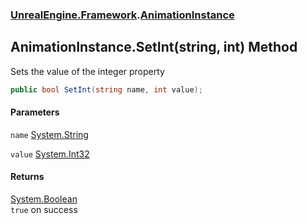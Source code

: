 ### [UnrealEngine.Framework](UnrealEngine_Framework.md 'UnrealEngine.Framework').[AnimationInstance](AnimationInstance.md 'UnrealEngine.Framework.AnimationInstance')
## AnimationInstance.SetInt(string, int) Method
Sets the value of the integer property  
```csharp
public bool SetInt(string name, int value);
```
#### Parameters
<a name='UnrealEngine_Framework_AnimationInstance_SetInt(string_int)_name'></a>
`name` [System.String](https://docs.microsoft.com/en-us/dotnet/api/System.String 'System.String')  
  
<a name='UnrealEngine_Framework_AnimationInstance_SetInt(string_int)_value'></a>
`value` [System.Int32](https://docs.microsoft.com/en-us/dotnet/api/System.Int32 'System.Int32')  
  
#### Returns
[System.Boolean](https://docs.microsoft.com/en-us/dotnet/api/System.Boolean 'System.Boolean')  
`true` on success
